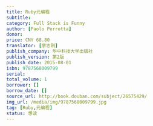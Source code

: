 ```yaml
---
title: Ruby元编程
subtitle: 
category: Full Stack is Funny
author: [Paolo Perrotta]
donor: 
price: CNY 68.80
translator: [廖志刚]
publish_company: 华中科技大学出版社
publish_version: 第2版
publish_date: 2015-08-01
isbn: 9787568009799
serial: 
total_volume: 1
borrower: []
borrow_date: []
source_url: http://book.douban.com/subject/26575429/
img_url: /media/img/9787568009799.jpg
tag: [Ruby,元编程]
status: 想读
---
```

